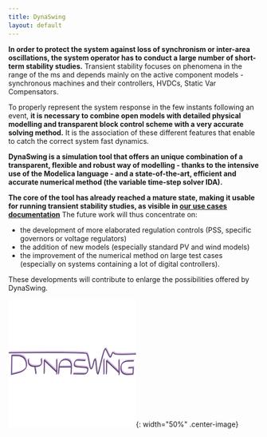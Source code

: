 ```yaml
---
title: DynaSwing
layout: default
---
```

<!--
    Except where otherwise noted, content in this website is Copyright (c)
    2015-2020, RTE (http://www.rte-france.com) and licensed under a
    CC-BY-4.0 (https://creativecommons.org/licenses/by/4.0/)
    license. All rights reserved.
-->

**In order to protect the system against loss of synchronism or inter-area oscillations, the system operator has to conduct a large number of short-term stability studies.** Transient stability focuses on phenomena in the range of the ms and depends mainly on the active component models - synchronous machines and their controllers, HVDCs, Static Var Compensators.

To properly represent the system response in the few instants following an event, **it is necessary to combine open models with detailed physical modelling and transparent block control scheme with a very accurate solving method.** It is the association of these different features that enable to catch the correct system fast dynamics.

**DynaSwing is a simulation tool that offers an unique combination of a transparent, flexible and robust way of modelling - thanks to the intensive use of the Modelica language - and a state-of-the-art, efficient and accurate numerical method (the variable time-step solver IDA).**

**The core of the tool has already reached a mature state, making it usable for running transient stability studies, as visible in [our use cases documentation](https://github.com/dynawo/dynawo/releases/download/v1.4.0/DynawoDocumentation.zip)** The future work will thus concentrate on:
- the development of more elaborated regulation controls (PSS, specific governors or voltage regulators)
- the addition of new models (especially standard PV and wind models)
- the improvement of the numerical method on large test cases (especially on systems containing a lot of digital controllers).

These developments will contribute to enlarge the possibilities offered by DynaSwing.

![image](../assets/images/DynaSwing.png){: width="50%" .center-image}